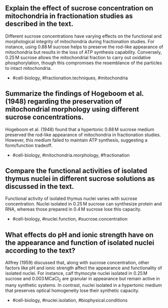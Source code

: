 ## Explain the effect of sucrose concentration on mitochondria in fractionation studies as described in the text.

Different sucrose concentrations have varying effects on the functional and morphological integrity of mitochondria during fractionation studies. For instance, using $0.88 \,\mathrm{M}$ sucrose helps to preserve the rod-like appearance of mitochondria but results in the loss of ATP synthesis capability. Conversely, $0.25 \,\mathrm{M}$ sucrose allows the mitochondrial fraction to carry out oxidative phosphorylation, though this compromises the resemblance of the particles to intact mitochondria.

- #cell-biology, #fractionation.techniques, #mitochondria

## Summarize the findings of Hogeboom et al. (1948) regarding the preservation of mitochondrial morphology using different sucrose concentrations.

Hogeboom et al. (1948) found that a hypertonic $0.88 \,\mathrm{M}$ sucrose medium preserved the rod-like appearance of mitochondria in fractionation studies. However, this medium failed to maintain ATP synthesis, suggesting a form/function tradeoff.

- #cell-biology, #mitochondria.morphology, #fractionation

## Compare the functional activities of isolated thymus nuclei in different sucrose solutions as discussed in the text.

Functional activity of isolated thymus nuclei varies with sucrose concentration. Nuclei isolated in $0.25 \,\mathrm{M}$ sucrose can synthesize protein and RNA, whereas those prepared in $0.4\,\mathrm{M}$ sucrose lose this capacity.

- #cell-biology, #nuclei.function, #sucrose.concentration

## What effects do pH and ionic strength have on the appearance and function of isolated nuclei according to the text?

Allfrey (1959) discussed that, along with sucrose concentration, other factors like $\mathrm{pH}$ and ionic strength affect the appearance and functionality of isolated nuclei. For instance, calf thymocyte nuclei isolated in $0.25\,\mathrm{M}$ sucrose and $0.003\,\mathrm{M} \mathrm{CaCl}_{2}$ are granular in appearance but remain active in many synthetic systems. In contrast, nuclei isolated in a hypertonic medium that preserves optical homogeneity lose their synthetic capacity.

- #cell-biology, #nuclei.isolation, #biophysical.conditions
